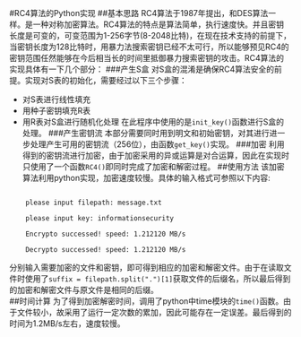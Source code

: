 #RC4算法的Python实现
##基本思路
 RC4算法于1987年提出，和DES算法一样。是一种对称加密算法。RC4算法的特点是算法简单，执行速度快。并且密钥长度是可变的，可变范围为1-256字节(8-2048比特)，在现在技术支持的前提下，当密钥长度为128比特时，用暴力法搜索密钥已经不太可行，所以能够预见RC4的密钥范围任然能够在今后相当长的时间里抵御暴力搜索密钥的攻击。RC4算法的实现具体有一下几个部分：
###产生S盒
对S盒的混淆是确保RC4算法安全的前提。实现对S表的初始化，需要经过以下三个步骤：  
* 对S表进行线性填充
* 用种子密钥填充R表
* 用R表对S盒进行随机化处理
在此程序中使用的是`init_key()`函数进行S盒的处理。
###产生密钥流
本部分需要同时用到明文和初始密钥，对其进行进一步处理产生可用的密钥流（256位），由函数`get_key()`实现。
###加密
利用得到的密钥流进行加密，由于加密采用的异或运算是对合运算，因此在实现时只使用了一个函数`RC4()`即同时完成了加密和解密过程。
##使用方法
该加密算法利用python实现，加密速度较慢。具体的输入格式可参照以下内容: 
```    

	please input filepath: message.txt  

	please input key: informationsecurity  

	Encrypto successed! speed: 1.212120 MB/s  
  
	Decrypto successed! speed: 1.212120 MB/s   

```  
分别输入需要加密的文件和密钥，即可得到相应的加密和解密文件。由于在读取文件时使用了`suffix = filepath.split(".")[1]`获取文件的后缀名，所以最后得到的加密和解密文件与原文件是相同的后缀。  
##时间计算
为了得到加密解密时间，调用了python中time模块的`time()`函数。由于文件较小，故采用了运行一定次数的累加，因此可能存在一定误差。最后得到的时间为1.2MB/s左右，速度较慢。


